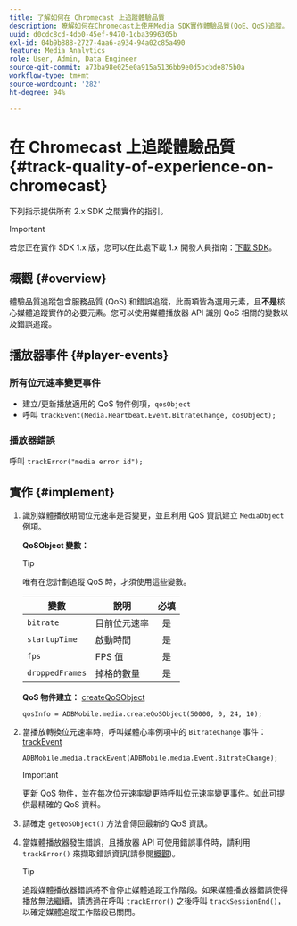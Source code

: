 ```yaml
---
title: 了解如何在 Chromecast 上追蹤體驗品質
description: 瞭解如何在Chromecast上使用Media SDK實作體驗品質(QoE、QoS)追蹤。
uuid: d0cdc8cd-4db0-45ef-9470-1cba3996305b
exl-id: 04b9b888-2727-4aa6-a934-94a02c85a490
feature: Media Analytics
role: User, Admin, Data Engineer
source-git-commit: a73ba98e025e0a915a5136bb9e0d5bcbde875b0a
workflow-type: tm+mt
source-wordcount: '282'
ht-degree: 94%

---
```


# 在 Chromecast 上追蹤體驗品質{#track-quality-of-experience-on-chromecast}

下列指示提供所有 2.x SDK 之間實作的指引。

>[!IMPORTANT]
>
>若您正在實作 SDK 1.x 版，您可以在此處下載 1.x 開發人員指南：[下載 SDK](/help/getting-started/download-sdks.md)。

## 概觀 {#overview}

體驗品質追蹤包含服務品質 (QoS) 和錯誤追蹤，此兩項皆為選用元素，且&#x200B;**不是**&#x200B;核心媒體追蹤實作的必要元素。您可以使用媒體播放器 API 識別 QoS 相關的變數以及錯誤追蹤。

## 播放器事件 {#player-events}

### 所有位元速率變更事件

* 建立/更新播放適用的 QoS 物件例項，`qosObject`
* 呼叫 `trackEvent(Media.Heartbeat.Event.BitrateChange, qosObject);`

### 播放器錯誤

呼叫 `trackError("media error id");`

## 實作 {#implement}

1. 識別媒體播放期間位元速率是否變更，並且利用 QoS 資訊建立 `MediaObject` 例項。

   **QoSObject 變數：**

   >[!TIP]
   >
   >唯有在您計劃追蹤 QoS 時，才須使用這些變數。

   | 變數 | 說明 | 必填 |
   | --- | --- | :---: |
   | `bitrate` | 目前位元速率 | 是 |
   | `startupTime` | 啟動時間 | 是 |
   | `fps` | FPS 值 | 是 |
   | `droppedFrames` | 掉格的數量 | 是 |

   **QoS 物件建立：** [createQoSObject](https://adobe-marketing-cloud.github.io/media-sdks/reference/chromecast/ADBMobile.media.html#.createQoSObject)

   ```
   qosInfo = ADBMobile.media.createQoSObject(50000, 0, 24, 10);
   ```

1. 當播放轉換位元速率時，呼叫媒體心率例項中的 `BitrateChange` 事件：[trackEvent](https://adobe-marketing-cloud.github.io/media-sdks/reference/chromecast/ADBMobile.media.html#.trackEvent)

   ```
   ADBMobile.media.trackEvent(ADBMobile.media.Event.BitrateChange);
   ```

   >[!IMPORTANT]
   >
   >更新 QoS 物件，並在每次位元速率變更時呼叫位元速率變更事件。如此可提供最精確的 QoS 資料。

1. 請確定 `getQoSObject()` 方法會傳回最新的 QoS 資訊。
1. 當媒體播放器發生錯誤，且播放器 API 可使用錯誤事件時，請利用 `trackError()` 來擷取錯誤資訊(請參閱[概觀](/help/use-cases/track-errors/track-errors-overview.md))。

   >[!TIP]
   >
   >追蹤媒體播放器錯誤將不會停止媒體追蹤工作階段。如果媒體播放器錯誤使得播放無法繼續，請透過在呼叫 `trackError()` 之後呼叫 `trackSessionEnd()`，以確定媒體追蹤工作階段已關閉。
